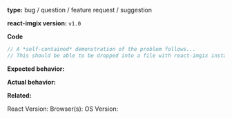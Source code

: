 <!-- Please try to reproduce the issue with the latest version of `react-imgix`. It may have already been fixed. -->

**type:** bug / question / feature request / suggestion

**react-imgix version:** `v1.0`

**Code**

```js
// A *self-contained* demonstration of the problem follows...
// This should be able to be dropped into a file with react-imgix installed and just work
```

**Expected behavior:**

**Actual behavior:**

**Related:**

React Version:
Browser(s):
OS Version:
